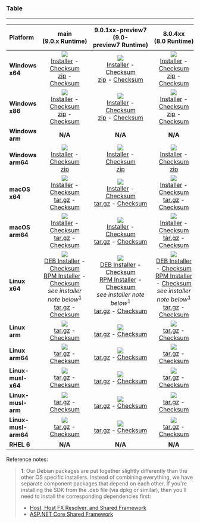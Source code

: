 ### Table

--------------------------------------------------------------------------------------
| Platform | main<br>(9.0.x&nbsp;Runtime) | 9.0.1xx-preview7<br>(9.0-preview7&nbsp;Runtime) | 8.0.4xx<br>(8.0&nbsp;Runtime) |
| :--------- | :----------: | :----------: | :----------: |
| **Windows x64** | [![][win-x64-badge-main]][win-x64-version-main]<br>[Installer][win-x64-installer-main] - [Checksum][win-x64-installer-checksum-main]<br>[zip][win-x64-zip-main] - [Checksum][win-x64-zip-checksum-main] | [![][win-x64-badge-9.0.1XX-preview7]][win-x64-version-9.0.1XX-preview7]<br>[Installer][win-x64-installer-9.0.1XX-preview7] - [Checksum][win-x64-installer-checksum-9.0.1XX-preview7]<br>[zip][win-x64-zip-9.0.1XX-preview7] - [Checksum][win-x64-zip-checksum-9.0.1XX-preview7] | [![][win-x64-badge-8.0.4XX]][win-x64-version-8.0.4XX]<br>[Installer][win-x64-installer-8.0.4XX] - [Checksum][win-x64-installer-checksum-8.0.4XX]<br>[zip][win-x64-zip-8.0.4XX] - [Checksum][win-x64-zip-checksum-8.0.4XX] |
| **Windows x86** | [![][win-x86-badge-main]][win-x86-version-main]<br>[Installer][win-x86-installer-main] - [Checksum][win-x86-installer-checksum-main]<br>[zip][win-x86-zip-main] - [Checksum][win-x86-zip-checksum-main] | [![][win-x86-badge-9.0.1XX-preview7]][win-x86-version-9.0.1XX-preview7]<br>[Installer][win-x86-installer-9.0.1XX-preview7] - [Checksum][win-x86-installer-checksum-9.0.1XX-preview7]<br>[zip][win-x86-zip-9.0.1XX-preview7] - [Checksum][win-x86-zip-checksum-9.0.1XX-preview7] | [![][win-x86-badge-8.0.4XX]][win-x86-version-8.0.4XX]<br>[Installer][win-x86-installer-8.0.4XX] - [Checksum][win-x86-installer-checksum-8.0.4XX]<br>[zip][win-x86-zip-8.0.4XX] - [Checksum][win-x86-zip-checksum-8.0.4XX] |
| **Windows arm** | **N/A** | **N/A** | **N/A** |
| **Windows arm64** | [![][win-arm64-badge-main]][win-arm64-version-main]<br>[Installer][win-arm64-installer-main] - [Checksum][win-arm64-installer-checksum-main]<br>[zip][win-arm64-zip-main] | [![][win-arm64-badge-9.0.1XX-preview7]][win-arm64-version-9.0.1XX-preview7]<br>[Installer][win-arm64-installer-9.0.1XX-preview7] - [Checksum][win-arm64-installer-checksum-9.0.1XX-preview7]<br>[zip][win-arm64-zip-9.0.1XX-preview7] | [![][win-arm64-badge-8.0.4XX]][win-arm64-version-8.0.4XX]<br>[Installer][win-arm64-installer-8.0.4XX] - [Checksum][win-arm64-installer-checksum-8.0.4XX]<br>[zip][win-arm64-zip-8.0.4XX] |
| **macOS x64** | [![][osx-x64-badge-main]][osx-x64-version-main]<br>[Installer][osx-x64-installer-main] - [Checksum][osx-x64-installer-checksum-main]<br>[tar.gz][osx-x64-targz-main] - [Checksum][osx-x64-targz-checksum-main] | [![][osx-x64-badge-9.0.1XX-preview7]][osx-x64-version-9.0.1XX-preview7]<br>[Installer][osx-x64-installer-9.0.1XX-preview7] - [Checksum][osx-x64-installer-checksum-9.0.1XX-preview7]<br>[tar.gz][osx-x64-targz-9.0.1XX-preview7] - [Checksum][osx-x64-targz-checksum-9.0.1XX-preview7] | [![][osx-x64-badge-8.0.4XX]][osx-x64-version-8.0.4XX]<br>[Installer][osx-x64-installer-8.0.4XX] - [Checksum][osx-x64-installer-checksum-8.0.4XX]<br>[tar.gz][osx-x64-targz-8.0.4XX] - [Checksum][osx-x64-targz-checksum-8.0.4XX] |
| **macOS arm64** | [![][osx-arm64-badge-main]][osx-arm64-version-main]<br>[Installer][osx-arm64-installer-main] - [Checksum][osx-arm64-installer-checksum-main]<br>[tar.gz][osx-arm64-targz-main] - [Checksum][osx-arm64-targz-checksum-main] | [![][osx-arm64-badge-9.0.1XX-preview7]][osx-arm64-version-9.0.1XX-preview7]<br>[Installer][osx-arm64-installer-9.0.1XX-preview7] - [Checksum][osx-arm64-installer-checksum-9.0.1XX-preview7]<br>[tar.gz][osx-arm64-targz-9.0.1XX-preview7] - [Checksum][osx-arm64-targz-checksum-9.0.1XX-preview7] | [![][osx-arm64-badge-8.0.4XX]][osx-arm64-version-8.0.4XX]<br>[Installer][osx-arm64-installer-8.0.4XX] - [Checksum][osx-arm64-installer-checksum-8.0.4XX]<br>[tar.gz][osx-arm64-targz-8.0.4XX] - [Checksum][osx-arm64-targz-checksum-8.0.4XX] |
| **Linux x64** | [![][linux-badge-main]][linux-version-main]<br>[DEB Installer][linux-DEB-installer-main] - [Checksum][linux-DEB-installer-checksum-main]<br>[RPM Installer][linux-RPM-installer-main] - [Checksum][linux-RPM-installer-checksum-main]<br>_see installer note below_<sup>1</sup><br>[tar.gz][linux-targz-main] - [Checksum][linux-targz-checksum-main] | [![][linux-badge-9.0.1XX-preview7]][linux-version-9.0.1XX-preview7]<br>[DEB Installer][linux-DEB-installer-9.0.1XX-preview7] - [Checksum][linux-DEB-installer-checksum-9.0.1XX-preview7]<br>[RPM Installer][linux-RPM-installer-9.0.1XX-preview7] - [Checksum][linux-RPM-installer-checksum-9.0.1XX-preview7]<br>_see installer note below_<sup>1</sup><br>[tar.gz][linux-targz-9.0.1XX-preview7] - [Checksum][linux-targz-checksum-9.0.1XX-preview7] | [![][linux-badge-8.0.4XX]][linux-version-8.0.4XX]<br>[DEB Installer][linux-DEB-installer-8.0.4XX] - [Checksum][linux-DEB-installer-checksum-8.0.4XX]<br>[RPM Installer][linux-RPM-installer-8.0.4XX] - [Checksum][linux-RPM-installer-checksum-8.0.4XX]<br>_see installer note below_<sup>1</sup><br>[tar.gz][linux-targz-8.0.4XX] - [Checksum][linux-targz-checksum-8.0.4XX] |
| **Linux arm** | [![][linux-arm-badge-main]][linux-arm-version-main]<br>[tar.gz][linux-arm-targz-main] - [Checksum][linux-arm-targz-checksum-main] | [![][linux-arm-badge-9.0.1XX-preview7]][linux-arm-version-9.0.1XX-preview7]<br>[tar.gz][linux-arm-targz-9.0.1XX-preview7] - [Checksum][linux-arm-targz-checksum-9.0.1XX-preview7] | [![][linux-arm-badge-8.0.4XX]][linux-arm-version-8.0.4XX]<br>[tar.gz][linux-arm-targz-8.0.4XX] - [Checksum][linux-arm-targz-checksum-8.0.4XX] |
| **Linux arm64** | [![][linux-arm64-badge-main]][linux-arm64-version-main]<br>[tar.gz][linux-arm64-targz-main] - [Checksum][linux-arm64-targz-checksum-main] | [![][linux-arm64-badge-9.0.1XX-preview7]][linux-arm64-version-9.0.1XX-preview7]<br>[tar.gz][linux-arm64-targz-9.0.1XX-preview7] - [Checksum][linux-arm64-targz-checksum-9.0.1XX-preview7] | [![][linux-arm64-badge-8.0.4XX]][linux-arm64-version-8.0.4XX]<br>[tar.gz][linux-arm64-targz-8.0.4XX] - [Checksum][linux-arm64-targz-checksum-8.0.4XX] |
| **Linux-musl-x64** | [![][linux-musl-x64-badge-main]][linux-musl-x64-version-main]<br>[tar.gz][linux-musl-x64-targz-main] - [Checksum][linux-musl-x64-targz-checksum-main] | [![][linux-musl-x64-badge-9.0.1XX-preview7]][linux-musl-x64-version-9.0.1XX-preview7]<br>[tar.gz][linux-musl-x64-targz-9.0.1XX-preview7] - [Checksum][linux-musl-x64-targz-checksum-9.0.1XX-preview7] | [![][linux-musl-x64-badge-8.0.4XX]][linux-musl-x64-version-8.0.4XX]<br>[tar.gz][linux-musl-x64-targz-8.0.4XX] - [Checksum][linux-musl-x64-targz-checksum-8.0.4XX] |
| **Linux-musl-arm** | [![][linux-musl-arm-badge-main]][linux-musl-arm-version-main]<br>[tar.gz][linux-musl-arm-targz-main] - [Checksum][linux-musl-arm-targz-checksum-main] | [![][linux-musl-arm-badge-9.0.1XX-preview7]][linux-musl-arm-version-9.0.1XX-preview7]<br>[tar.gz][linux-musl-arm-targz-9.0.1XX-preview7] - [Checksum][linux-musl-arm-targz-checksum-9.0.1XX-preview7] | [![][linux-musl-arm-badge-8.0.4XX]][linux-musl-arm-version-8.0.4XX]<br>[tar.gz][linux-musl-arm-targz-8.0.4XX] - [Checksum][linux-musl-arm-targz-checksum-8.0.4XX] |
| **Linux-musl-arm64** | [![][linux-musl-arm64-badge-main]][linux-musl-arm64-version-main]<br>[tar.gz][linux-musl-arm64-targz-main] - [Checksum][linux-musl-arm64-targz-checksum-main] | [![][linux-musl-arm64-badge-9.0.1XX-preview7]][linux-musl-arm64-version-9.0.1XX-preview7]<br>[tar.gz][linux-musl-arm64-targz-9.0.1XX-preview7] - [Checksum][linux-musl-arm64-targz-checksum-9.0.1XX-preview7] | [![][linux-musl-arm64-badge-8.0.4XX]][linux-musl-arm64-version-8.0.4XX]<br>[tar.gz][linux-musl-arm64-targz-8.0.4XX] - [Checksum][linux-musl-arm64-targz-checksum-8.0.4XX] |
| **RHEL 6** | **N/A** | **N/A** | **N/A** |

Reference notes:
> **1**: Our Debian packages are put together slightly differently than the other OS specific installers. Instead of combining everything, we have separate component packages that depend on each other. If you're installing the SDK from the .deb file (via dpkg or similar), then you'll need to install the corresponding dependencies first:
> * [Host, Host FX Resolver, and Shared Framework](https://github.com/dotnet/runtime/blob/main/docs/project/dogfooding.md#nightly-builds-table)
> * [ASP.NET Core Shared Framework](https://github.com/aspnet/AspNetCore/blob/main/docs/DailyBuilds.md)

[win-x64-badge-main]: https://aka.ms/dotnet/9.0.1xx/daily/win_x64_Release_version_badge.svg?no-cache
[win-x64-version-main]: https://aka.ms/dotnet/9.0.1xx/daily/productCommit-win-x64.txt
[win-x64-installer-main]: https://aka.ms/dotnet/9.0.1xx/daily/dotnet-sdk-win-x64.exe
[win-x64-installer-checksum-main]: https://aka.ms/dotnet/9.0.1xx/daily/dotnet-sdk-win-x64.exe.sha
[win-x64-zip-main]: https://aka.ms/dotnet/9.0.1xx/daily/dotnet-sdk-win-x64.zip
[win-x64-zip-checksum-main]: https://aka.ms/dotnet/9.0.1xx/daily/dotnet-sdk-win-x64.zip.sha

[win-x64-badge-9.0.1XX-preview7]: https://aka.ms/dotnet/9.0.1xx-preview7/daily/win_x64_Release_version_badge.svg?no-cache
[win-x64-version-9.0.1XX-preview7]: https://aka.ms/dotnet/9.0.1xx-preview7/daily/productCommit-win-x64.txt
[win-x64-installer-9.0.1XX-preview7]: https://aka.ms/dotnet/9.0.1xx-preview7/daily/dotnet-sdk-win-x64.exe
[win-x64-installer-checksum-9.0.1XX-preview7]: https://aka.ms/dotnet/9.0.1xx-preview7/daily/dotnet-sdk-win-x64.exe.sha
[win-x64-zip-9.0.1XX-preview7]: https://aka.ms/dotnet/9.0.1xx-preview7/daily/dotnet-sdk-win-x64.zip
[win-x64-zip-checksum-9.0.1XX-preview7]: https://aka.ms/dotnet/9.0.1xx-preview7/daily/dotnet-sdk-win-x64.zip.sha

[win-x64-badge-8.0.4XX]: https://aka.ms/dotnet/8.0.4xx/daily/win_x64_Release_version_badge.svg?no-cache
[win-x64-version-8.0.4XX]: https://aka.ms/dotnet/8.0.4xx/daily/productCommit-win-x64.txt
[win-x64-installer-8.0.4XX]: https://aka.ms/dotnet/8.0.4xx/daily/dotnet-sdk-win-x64.exe
[win-x64-installer-checksum-8.0.4XX]: https://aka.ms/dotnet/8.0.4xx/daily/dotnet-sdk-win-x64.exe.sha
[win-x64-zip-8.0.4XX]: https://aka.ms/dotnet/8.0.4xx/daily/dotnet-sdk-win-x64.zip
[win-x64-zip-checksum-8.0.4XX]: https://aka.ms/dotnet/8.0.4xx/daily/dotnet-sdk-win-x64.zip.sha

[win-x86-badge-main]: https://aka.ms/dotnet/9.0.1xx/daily/win_x86_Release_version_badge.svg?no-cache
[win-x86-version-main]: https://aka.ms/dotnet/9.0.1xx/daily/productCommit-win-x86.txt
[win-x86-installer-main]: https://aka.ms/dotnet/9.0.1xx/daily/dotnet-sdk-win-x86.exe
[win-x86-installer-checksum-main]: https://aka.ms/dotnet/9.0.1xx/daily/dotnet-sdk-win-x86.exe.sha
[win-x86-zip-main]: https://aka.ms/dotnet/9.0.1xx/daily/dotnet-sdk-win-x86.zip
[win-x86-zip-checksum-main]: https://aka.ms/dotnet/9.0.1xx/daily/dotnet-sdk-win-x86.zip.sha

[win-x86-badge-9.0.1XX-preview7]: https://aka.ms/dotnet/9.0.1xx-preview7/daily/win_x86_Release_version_badge.svg?no-cache
[win-x86-version-9.0.1XX-preview7]: https://aka.ms/dotnet/9.0.1xx-preview7/daily/productCommit-win-x86.txt
[win-x86-installer-9.0.1XX-preview7]: https://aka.ms/dotnet/9.0.1xx-preview7/daily/dotnet-sdk-win-x86.exe
[win-x86-installer-checksum-9.0.1XX-preview7]: https://aka.ms/dotnet/9.0.1xx-preview7/daily/dotnet-sdk-win-x86.exe.sha
[win-x86-zip-9.0.1XX-preview7]: https://aka.ms/dotnet/9.0.1xx-preview7/daily/dotnet-sdk-win-x86.zip
[win-x86-zip-checksum-9.0.1XX-preview7]: https://aka.ms/dotnet/9.0.1xx-preview7/daily/dotnet-sdk-win-x86.zip.sha

[win-x86-badge-8.0.4XX]: https://aka.ms/dotnet/8.0.4xx/daily/win_x86_Release_version_badge.svg?no-cache
[win-x86-version-8.0.4XX]: https://aka.ms/dotnet/8.0.4xx/daily/productCommit-win-x86.txt
[win-x86-installer-8.0.4XX]: https://aka.ms/dotnet/8.0.4xx/daily/dotnet-sdk-win-x86.exe
[win-x86-installer-checksum-8.0.4XX]: https://aka.ms/dotnet/8.0.4xx/daily/dotnet-sdk-win-x86.exe.sha
[win-x86-zip-8.0.4XX]: https://aka.ms/dotnet/8.0.4xx/daily/dotnet-sdk-win-x86.zip
[win-x86-zip-checksum-8.0.4XX]: https://aka.ms/dotnet/8.0.4xx/daily/dotnet-sdk-win-x86.zip.sha

[osx-x64-badge-main]: https://aka.ms/dotnet/9.0.1xx/daily/osx_x64_Release_version_badge.svg?no-cache
[osx-x64-version-main]: https://aka.ms/dotnet/9.0.1xx/daily/productCommit-osx-x64.txt
[osx-x64-installer-main]: https://aka.ms/dotnet/9.0.1xx/daily/dotnet-sdk-osx-x64.pkg
[osx-x64-installer-checksum-main]: https://aka.ms/dotnet/9.0.1xx/daily/dotnet-sdk-osx-x64.pkg.sha
[osx-x64-targz-main]: https://aka.ms/dotnet/9.0.1xx/daily/dotnet-sdk-osx-x64.tar.gz
[osx-x64-targz-checksum-main]: https://aka.ms/dotnet/9.0.1xx/daily/dotnet-sdk-osx-x64.pkg.tar.gz.sha

[osx-x64-badge-9.0.1XX-preview7]: https://aka.ms/dotnet/9.0.1xx-preview7/daily/osx_x64_Release_version_badge.svg?no-cache
[osx-x64-version-9.0.1XX-preview7]: https://aka.ms/dotnet/9.0.1xx-preview7/daily/productCommit-osx-x64.txt
[osx-x64-installer-9.0.1XX-preview7]: https://aka.ms/dotnet/9.0.1xx-preview7/daily/dotnet-sdk-osx-x64.pkg
[osx-x64-installer-checksum-9.0.1XX-preview7]: https://aka.ms/dotnet/9.0.1xx-preview7/daily/dotnet-sdk-osx-x64.pkg.sha
[osx-x64-targz-9.0.1XX-preview7]: https://aka.ms/dotnet/9.0.1xx-preview7/daily/dotnet-sdk-osx-x64.tar.gz
[osx-x64-targz-checksum-9.0.1XX-preview7]: https://aka.ms/dotnet/9.0.1xx-preview7/daily/dotnet-sdk-osx-x64.pkg.tar.gz.sha

[osx-x64-badge-8.0.4XX]: https://aka.ms/dotnet/8.0.4xx/daily/osx_x64_Release_version_badge.svg?no-cache
[osx-x64-version-8.0.4XX]: https://aka.ms/dotnet/8.0.4xx/daily/productCommit-osx-x64.txt
[osx-x64-installer-8.0.4XX]: https://aka.ms/dotnet/8.0.4xx/daily/dotnet-sdk-osx-x64.pkg
[osx-x64-installer-checksum-8.0.4XX]: https://aka.ms/dotnet/8.0.4xx/daily/dotnet-sdk-osx-x64.pkg.sha
[osx-x64-targz-8.0.4XX]: https://aka.ms/dotnet/8.0.4xx/daily/dotnet-sdk-osx-x64.tar.gz
[osx-x64-targz-checksum-8.0.4XX]: https://aka.ms/dotnet/8.0.4xx/daily/dotnet-sdk-osx-x64.pkg.tar.gz.sha

[osx-arm64-badge-main]: https://aka.ms/dotnet/9.0.1xx/daily/osx_arm64_Release_version_badge.svg?no-cache
[osx-arm64-version-main]: https://aka.ms/dotnet/9.0.1xx/daily/productCommit-osx-arm64.txt
[osx-arm64-installer-main]: https://aka.ms/dotnet/9.0.1xx/daily/dotnet-sdk-osx-arm64.pkg
[osx-arm64-installer-checksum-main]: https://aka.ms/dotnet/9.0.1xx/daily/dotnet-sdk-osx-arm64.pkg.sha
[osx-arm64-targz-main]: https://aka.ms/dotnet/9.0.1xx/daily/dotnet-sdk-osx-arm64.tar.gz
[osx-arm64-targz-checksum-main]: https://aka.ms/dotnet/9.0.1xx/daily/dotnet-sdk-osx-arm64.pkg.tar.gz.sha

[osx-arm64-badge-9.0.1XX-preview7]: https://aka.ms/dotnet/9.0.1xx-preview7/daily/osx_arm64_Release_version_badge.svg?no-cache
[osx-arm64-version-9.0.1XX-preview7]: https://aka.ms/dotnet/9.0.1xx-preview7/daily/productCommit-osx-arm64.txt
[osx-arm64-installer-9.0.1XX-preview7]: https://aka.ms/dotnet/9.0.1xx-preview7/daily/dotnet-sdk-osx-arm64.pkg
[osx-arm64-installer-checksum-9.0.1XX-preview7]: https://aka.ms/dotnet/9.0.1xx-preview7/daily/dotnet-sdk-osx-arm64.pkg.sha
[osx-arm64-targz-9.0.1XX-preview7]: https://aka.ms/dotnet/9.0.1xx-preview7/daily/dotnet-sdk-osx-arm64.tar.gz
[osx-arm64-targz-checksum-9.0.1XX-preview7]: https://aka.ms/dotnet/9.0.1xx-preview7/daily/dotnet-sdk-osx-arm64.pkg.tar.gz.sha

[osx-arm64-badge-8.0.4XX]: https://aka.ms/dotnet/8.0.4xx/daily/osx_arm64_Release_version_badge.svg?no-cache
[osx-arm64-version-8.0.4XX]: https://aka.ms/dotnet/8.0.4xx/daily/productCommit-osx-arm64.txt
[osx-arm64-installer-8.0.4XX]: https://aka.ms/dotnet/8.0.4xx/daily/dotnet-sdk-osx-arm64.pkg
[osx-arm64-installer-checksum-8.0.4XX]: https://aka.ms/dotnet/8.0.4xx/daily/dotnet-sdk-osx-arm64.pkg.sha
[osx-arm64-targz-8.0.4XX]: https://aka.ms/dotnet/8.0.4xx/daily/dotnet-sdk-osx-arm64.tar.gz
[osx-arm64-targz-checksum-8.0.4XX]: https://aka.ms/dotnet/8.0.4xx/daily/dotnet-sdk-osx-arm64.pkg.tar.gz.sha

[linux-badge-main]: https://aka.ms/dotnet/9.0.1xx/daily/linux_x64_Release_version_badge.svg?no-cache
[linux-version-main]: https://aka.ms/dotnet/9.0.1xx/daily/productCommit-linux-x64.txt
[linux-DEB-installer-main]: https://aka.ms/dotnet/9.0.1xx/daily/dotnet-sdk-x64.deb
[linux-DEB-installer-checksum-main]: https://aka.ms/dotnet/9.0.1xx/daily/dotnet-sdk-x64.deb.sha
[linux-RPM-installer-main]: https://aka.ms/dotnet/9.0.1xx/daily/dotnet-sdk-x64.rpm
[linux-RPM-installer-checksum-main]: https://aka.ms/dotnet/9.0.1xx/daily/dotnet-sdk-x64.rpm.sha
[linux-targz-main]: https://aka.ms/dotnet/9.0.1xx/daily/dotnet-sdk-linux-x64.tar.gz
[linux-targz-checksum-main]: https://aka.ms/dotnet/9.0.1xx/daily/dotnet-sdk-linux-x64.tar.gz.sha

[linux-badge-9.0.1XX-preview7]: https://aka.ms/dotnet/9.0.1xx-preview7/daily/linux_x64_Release_version_badge.svg?no-cache
[linux-version-9.0.1XX-preview7]: https://aka.ms/dotnet/9.0.1xx-preview7/daily/productCommit-linux-x64.txt
[linux-DEB-installer-9.0.1XX-preview7]: https://aka.ms/dotnet/9.0.1xx-preview7/daily/dotnet-sdk-x64.deb
[linux-DEB-installer-checksum-9.0.1XX-preview7]: https://aka.ms/dotnet/9.0.1xx-preview7/daily/dotnet-sdk-x64.deb.sha
[linux-RPM-installer-9.0.1XX-preview7]: https://aka.ms/dotnet/9.0.1xx-preview7/daily/dotnet-sdk-x64.rpm
[linux-RPM-installer-checksum-9.0.1XX-preview7]: https://aka.ms/dotnet/9.0.1xx-preview7/daily/dotnet-sdk-x64.rpm.sha
[linux-targz-9.0.1XX-preview7]: https://aka.ms/dotnet/9.0.1xx-preview7/daily/dotnet-sdk-linux-x64.tar.gz
[linux-targz-checksum-9.0.1XX-preview7]: https://aka.ms/dotnet/9.0.1xx-preview7/daily/dotnet-sdk-linux-x64.tar.gz.sha

[linux-badge-8.0.4XX]: https://aka.ms/dotnet/8.0.4xx/daily/linux_x64_Release_version_badge.svg?no-cache
[linux-version-8.0.4XX]: https://aka.ms/dotnet/8.0.4xx/daily/productCommit-linux-x64.txt
[linux-DEB-installer-8.0.4XX]: https://aka.ms/dotnet/8.0.4xx/daily/dotnet-sdk-x64.deb
[linux-DEB-installer-checksum-8.0.4XX]: https://aka.ms/dotnet/8.0.4xx/daily/dotnet-sdk-x64.deb.sha
[linux-RPM-installer-8.0.4XX]: https://aka.ms/dotnet/8.0.4xx/daily/dotnet-sdk-x64.rpm
[linux-RPM-installer-checksum-8.0.4XX]: https://aka.ms/dotnet/8.0.4xx/daily/dotnet-sdk-x64.rpm.sha
[linux-targz-8.0.4XX]: https://aka.ms/dotnet/8.0.4xx/daily/dotnet-sdk-linux-x64.tar.gz
[linux-targz-checksum-8.0.4XX]: https://aka.ms/dotnet/8.0.4xx/daily/dotnet-sdk-linux-x64.tar.gz.sha

[linux-arm-badge-main]: https://aka.ms/dotnet/9.0.1xx/daily/linux_arm_Release_version_badge.svg?no-cache
[linux-arm-version-main]: https://aka.ms/dotnet/9.0.1xx/daily/productCommit-linux-arm.txt
[linux-arm-targz-main]: https://aka.ms/dotnet/9.0.1xx/daily/dotnet-sdk-linux-arm.tar.gz
[linux-arm-targz-checksum-main]: https://aka.ms/dotnet/9.0.1xx/daily/dotnet-sdk-linux-arm.tar.gz.sha

[linux-arm-badge-9.0.1XX-preview7]: https://aka.ms/dotnet/9.0.1xx-preview7/daily/linux_arm_Release_version_badge.svg?no-cache
[linux-arm-version-9.0.1XX-preview7]: https://aka.ms/dotnet/9.0.1xx-preview7/daily/productCommit-linux-arm.txt
[linux-arm-targz-9.0.1XX-preview7]: https://aka.ms/dotnet/9.0.1xx-preview7/daily/dotnet-sdk-linux-arm.tar.gz
[linux-arm-targz-checksum-9.0.1XX-preview7]: https://aka.ms/dotnet/9.0.1xx-preview7/daily/dotnet-sdk-linux-arm.tar.gz.sha

[linux-arm-badge-8.0.4XX]: https://aka.ms/dotnet/8.0.4xx/daily/linux_arm_Release_version_badge.svg?no-cache
[linux-arm-version-8.0.4XX]: https://aka.ms/dotnet/8.0.4xx/daily/productCommit-linux-arm.txt
[linux-arm-targz-8.0.4XX]: https://aka.ms/dotnet/8.0.4xx/daily/dotnet-sdk-linux-arm.tar.gz
[linux-arm-targz-checksum-8.0.4XX]: https://aka.ms/dotnet/8.0.4xx/daily/dotnet-sdk-linux-arm.tar.gz.sha

[linux-arm64-badge-main]: https://aka.ms/dotnet/9.0.1xx/daily/linux_arm64_Release_version_badge.svg?no-cache
[linux-arm64-version-main]: https://aka.ms/dotnet/9.0.1xx/daily/productCommit-linux-arm64.txt
[linux-arm64-targz-main]: https://aka.ms/dotnet/9.0.1xx/daily/dotnet-sdk-linux-arm64.tar.gz
[linux-arm64-targz-checksum-main]: https://aka.ms/dotnet/9.0.1xx/daily/dotnet-sdk-linux-arm64.tar.gz.sha

[linux-arm64-badge-9.0.1XX-preview7]: https://aka.ms/dotnet/9.0.1xx-preview7/daily/linux_arm64_Release_version_badge.svg?no-cache
[linux-arm64-version-9.0.1XX-preview7]: https://aka.ms/dotnet/9.0.1xx-preview7/daily/productCommit-linux-arm64.txt
[linux-arm64-targz-9.0.1XX-preview7]: https://aka.ms/dotnet/9.0.1xx-preview7/daily/dotnet-sdk-linux-arm64.tar.gz
[linux-arm64-targz-checksum-9.0.1XX-preview7]: https://aka.ms/dotnet/9.0.1xx-preview7/daily/dotnet-sdk-linux-arm64.tar.gz.sha

[linux-arm64-badge-8.0.4XX]: https://aka.ms/dotnet/8.0.4xx/daily/linux_arm64_Release_version_badge.svg?no-cache
[linux-arm64-version-8.0.4XX]: https://aka.ms/dotnet/8.0.4xx/daily/productCommit-linux-arm64.txt
[linux-arm64-targz-8.0.4XX]: https://aka.ms/dotnet/8.0.4xx/daily/dotnet-sdk-linux-arm64.tar.gz
[linux-arm64-targz-checksum-8.0.4XX]: https://aka.ms/dotnet/8.0.4xx/daily/dotnet-sdk-linux-arm64.tar.gz.sha

[rhel-6-badge-main]: https://aka.ms/dotnet/9.0.1xx/daily/rhel.6_x64_Release_version_badge.svg?no-cache
[rhel-6-version-main]: https://aka.ms/dotnet/9.0.1xx/daily/productCommit-rhel.6-x64.txt
[rhel-6-targz-main]: https://aka.ms/dotnet/9.0.1xx/daily/dotnet-sdk-rhel.6-x64.tar.gz
[rhel-6-targz-checksum-main]: https://aka.ms/dotnet/9.0.1xx/daily/dotnet-sdk-rhel.6-x64.tar.gz.sha

[rhel-6-badge-9.0.1XX-preview7]: https://aka.ms/dotnet/9.0.1xx-preview7/daily/rhel.6_x64_Release_version_badge.svg?no-cache
[rhel-6-version-9.0.1XX-preview7]: https://aka.ms/dotnet/9.0.1xx-preview7/daily/productCommit-rhel.6-x64.txt
[rhel-6-targz-9.0.1XX-preview7]: https://aka.ms/dotnet/9.0.1xx-preview7/daily/dotnet-sdk-rhel.6-x64.tar.gz
[rhel-6-targz-checksum-9.0.1XX-preview7]: https://aka.ms/dotnet/9.0.1xx-preview7/daily/dotnet-sdk-rhel.6-x64.tar.gz.sha

[rhel-6-badge-8.0.4XX]: https://aka.ms/dotnet/8.0.4xx/daily/rhel.6_x64_Release_version_badge.svg?no-cache
[rhel-6-version-8.0.4XX]: https://aka.ms/dotnet/8.0.4xx/daily/productCommit-rhel.6-x64.txt
[rhel-6-targz-8.0.4XX]: https://aka.ms/dotnet/8.0.4xx/daily/dotnet-sdk-rhel.6-x64.tar.gz
[rhel-6-targz-checksum-8.0.4XX]: https://aka.ms/dotnet/8.0.4xx/daily/dotnet-sdk-rhel.6-x64.tar.gz.sha

[linux-musl-x64-badge-main]: https://aka.ms/dotnet/9.0.1xx/daily/linux_musl_x64_Release_version_badge.svg?no-cache
[linux-musl-x64-version-main]: https://aka.ms/dotnet/9.0.1xx/daily/productCommit-linux-musl-x64.txt
[linux-musl-x64-targz-main]: https://aka.ms/dotnet/9.0.1xx/daily/dotnet-sdk-linux-musl-x64.tar.gz
[linux-musl-x64-targz-checksum-main]: https://aka.ms/dotnet/9.0.1xx/daily/dotnet-sdk-linux-musl-x64.tar.gz.sha

[linux-musl-x64-badge-9.0.1XX-preview7]: https://aka.ms/dotnet/9.0.1xx-preview7/daily/linux_musl_x64_Release_version_badge.svg?no-cache
[linux-musl-x64-version-9.0.1XX-preview7]: https://aka.ms/dotnet/9.0.1xx-preview7/daily/productCommit-linux-musl-x64.txt
[linux-musl-x64-targz-9.0.1XX-preview7]: https://aka.ms/dotnet/9.0.1xx-preview7/daily/dotnet-sdk-linux-musl-x64.tar.gz
[linux-musl-x64-targz-checksum-9.0.1XX-preview7]: https://aka.ms/dotnet/9.0.1xx-preview7/daily/dotnet-sdk-linux-musl-x64.tar.gz.sha

[linux-musl-x64-badge-8.0.4XX]: https://aka.ms/dotnet/8.0.4xx/daily/linux_musl_x64_Release_version_badge.svg?no-cache
[linux-musl-x64-version-8.0.4XX]: https://aka.ms/dotnet/8.0.4xx/daily/productCommit-linux-musl-x64.txt
[linux-musl-x64-targz-8.0.4XX]: https://aka.ms/dotnet/8.0.4xx/daily/dotnet-sdk-linux-musl-x64.tar.gz
[linux-musl-x64-targz-checksum-8.0.4XX]: https://aka.ms/dotnet/8.0.4xx/daily/dotnet-sdk-linux-musl-x64.tar.gz.sha

[linux-musl-arm-badge-main]: https://aka.ms/dotnet/9.0.1xx/daily/linux_musl_arm_Release_version_badge.svg?no-cache
[linux-musl-arm-version-main]: https://aka.ms/dotnet/9.0.1xx/daily/productCommit-linux-musl-arm.txt
[linux-musl-arm-targz-main]: https://aka.ms/dotnet/9.0.1xx/daily/dotnet-sdk-linux-musl-arm.tar.gz
[linux-musl-arm-targz-checksum-main]: https://aka.ms/dotnet/9.0.1xx/daily/dotnet-sdk-linux-musl-arm.tar.gz.sha

[linux-musl-arm-badge-9.0.1XX-preview7]: https://aka.ms/dotnet/9.0.1xx-preview7/daily/linux_musl_arm_Release_version_badge.svg?no-cache
[linux-musl-arm-version-9.0.1XX-preview7]: https://aka.ms/dotnet/9.0.1xx-preview7/daily/productCommit-linux-musl-arm.txt
[linux-musl-arm-targz-9.0.1XX-preview7]: https://aka.ms/dotnet/9.0.1xx-preview7/daily/dotnet-sdk-linux-musl-arm.tar.gz
[linux-musl-arm-targz-checksum-9.0.1XX-preview7]: https://aka.ms/dotnet/9.0.1xx-preview7/daily/dotnet-sdk-linux-musl-arm.tar.gz.sha

[linux-musl-arm-badge-8.0.4XX]: https://aka.ms/dotnet/8.0.4xx/daily/linux_musl_arm_Release_version_badge.svg?no-cache
[linux-musl-arm-version-8.0.4XX]: https://aka.ms/dotnet/8.0.4xx/daily/productCommit-linux-musl-arm.txt
[linux-musl-arm-targz-8.0.4XX]: https://aka.ms/dotnet/8.0.4xx/daily/dotnet-sdk-linux-musl-arm.tar.gz
[linux-musl-arm-targz-checksum-8.0.4XX]: https://aka.ms/dotnet/8.0.4xx/daily/dotnet-sdk-linux-musl-arm.tar.gz.sha

[linux-musl-arm64-badge-main]: https://aka.ms/dotnet/9.0.1xx/daily/linux_musl_arm64_Release_version_badge.svg?no-cache
[linux-musl-arm64-version-main]: https://aka.ms/dotnet/9.0.1xx/daily/productCommit-linux-musl-arm64.txt
[linux-musl-arm64-targz-main]: https://aka.ms/dotnet/9.0.1xx/daily/dotnet-sdk-linux-musl-arm64.tar.gz
[linux-musl-arm64-targz-checksum-main]: https://aka.ms/dotnet/9.0.1xx/daily/dotnet-sdk-linux-musl-arm64.tar.gz.sha

[linux-musl-arm64-badge-9.0.1XX-preview7]: https://aka.ms/dotnet/9.0.1xx-preview7/daily/linux_musl_arm64_Release_version_badge.svg?no-cache
[linux-musl-arm64-version-9.0.1XX-preview7]: https://aka.ms/dotnet/9.0.1xx-preview7/daily/productCommit-linux-musl-arm64.txt
[linux-musl-arm64-targz-9.0.1XX-preview7]: https://aka.ms/dotnet/9.0.1xx-preview7/daily/dotnet-sdk-linux-musl-arm64.tar.gz
[linux-musl-arm64-targz-checksum-9.0.1XX-preview7]: https://aka.ms/dotnet/9.0.1xx-preview7/daily/dotnet-sdk-linux-musl-arm64.tar.gz.sha

[linux-musl-arm64-badge-8.0.4XX]: https://aka.ms/dotnet/8.0.4xx/daily/linux_musl_arm64_Release_version_badge.svg?no-cache
[linux-musl-arm64-version-8.0.4XX]: https://aka.ms/dotnet/8.0.4xx/daily/productCommit-linux-musl-arm64.txt
[linux-musl-arm64-targz-8.0.4XX]: https://aka.ms/dotnet/8.0.4xx/daily/dotnet-sdk-linux-musl-arm64.tar.gz
[linux-musl-arm64-targz-checksum-8.0.4XX]: https://aka.ms/dotnet/8.0.4xx/daily/dotnet-sdk-linux-musl-arm64.tar.gz.sha

[win-arm-badge-main]: https://aka.ms/dotnet/9.0.1xx/daily/win_arm_Release_version_badge.svg?no-cache
[win-arm-version-main]: https://aka.ms/dotnet/9.0.1xx/daily/productCommit-win-arm.txt
[win-arm-zip-main]: https://aka.ms/dotnet/9.0.1xx/daily/dotnet-sdk-win-arm.zip
[win-arm-zip-checksum-main]: https://aka.ms/dotnet/9.0.1xx/daily/dotnet-sdk-win-arm.zip.sha

[win-arm-badge-9.0.1XX-preview7]: https://aka.ms/dotnet/9.0.1xx-preview7/daily/win_arm_Release_version_badge.svg?no-cache
[win-arm-version-9.0.1XX-preview7]: https://aka.ms/dotnet/9.0.1xx-preview7/daily/productCommit-win-arm.txt
[win-arm-zip-9.0.1XX-preview7]: https://aka.ms/dotnet/9.0.1xx-preview7/daily/dotnet-sdk-win-arm.zip
[win-arm-zip-checksum-9.0.1XX-preview7]: https://aka.ms/dotnet/9.0.1xx-preview7/daily/dotnet-sdk-win-arm.zip.sha

[win-arm-badge-8.0.4XX]: https://aka.ms/dotnet/8.0.4xx/daily/win_arm_Release_version_badge.svg?no-cache
[win-arm-version-8.0.4XX]: https://aka.ms/dotnet/8.0.4xx/daily/productCommit-win-arm.txt
[win-arm-zip-8.0.4XX]: https://aka.ms/dotnet/8.0.4xx/daily/dotnet-sdk-win-arm.zip
[win-arm-zip-checksum-8.0.4XX]: https://aka.ms/dotnet/8.0.4xx/daily/dotnet-sdk-win-arm.zip.sha

[win-arm64-badge-main]: https://aka.ms/dotnet/9.0.1xx/daily/win_arm64_Release_version_badge.svg?no-cache
[win-arm64-version-main]: https://aka.ms/dotnet/9.0.1xx/daily/productCommit-win-arm64.txt
[win-arm64-installer-main]: https://aka.ms/dotnet/9.0.1xx/daily/dotnet-sdk-win-arm64.exe
[win-arm64-installer-checksum-main]: https://aka.ms/dotnet/9.0.1xx/daily/dotnet-sdk-win-arm64.exe.sha
[win-arm64-zip-main]: https://aka.ms/dotnet/9.0.1xx/daily/dotnet-sdk-win-arm64.zip
[win-arm64-zip-checksum-main]: https://aka.ms/dotnet/9.0.1xx/daily/dotnet-sdk-win-arm64.zip.sha

[win-arm64-badge-9.0.1XX-preview7]: https://aka.ms/dotnet/9.0.1xx-preview7/daily/win_arm64_Release_version_badge.svg?no-cache
[win-arm64-version-9.0.1XX-preview7]: https://aka.ms/dotnet/9.0.1xx-preview7/daily/productCommit-win-arm64.txt
[win-arm64-installer-9.0.1XX-preview7]: https://aka.ms/dotnet/9.0.1xx-preview7/daily/dotnet-sdk-win-arm64.exe
[win-arm64-installer-checksum-9.0.1XX-preview7]: https://aka.ms/dotnet/9.0.1xx-preview7/daily/dotnet-sdk-win-arm64.exe.sha
[win-arm64-zip-9.0.1XX-preview7]: https://aka.ms/dotnet/9.0.1xx-preview7/daily/dotnet-sdk-win-arm64.zip
[win-arm64-zip-checksum-9.0.1XX-preview7]: https://aka.ms/dotnet/9.0.1xx-preview7/daily/dotnet-sdk-win-arm64.zip.sha

[win-arm64-badge-8.0.4XX]: https://aka.ms/dotnet/8.0.4xx/daily/win_arm64_Release_version_badge.svg?no-cache
[win-arm64-version-8.0.4XX]: https://aka.ms/dotnet/8.0.4xx/daily/productCommit-win-arm64.txt
[win-arm64-installer-8.0.4XX]: https://aka.ms/dotnet/8.0.4xx/daily/dotnet-sdk-win-arm64.exe
[win-arm64-installer-checksum-8.0.4XX]: https://aka.ms/dotnet/8.0.4xx/daily/dotnet-sdk-win-arm64.exe.sha
[win-arm64-zip-8.0.4XX]: https://aka.ms/dotnet/8.0.4xx/daily/dotnet-sdk-win-arm64.zip
[win-arm64-zip-checksum-8.0.4XX]: https://aka.ms/dotnet/8.0.4xx/daily/dotnet-sdk-win-arm64.zip.sha
